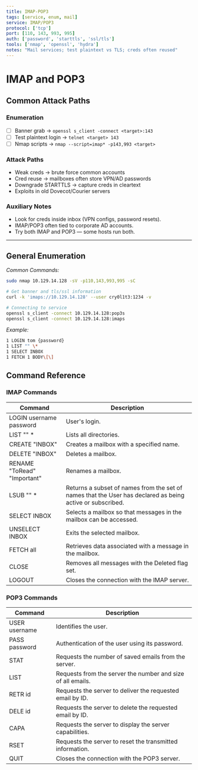 ```yaml
---
title: IMAP-POP3
tags: [service, enum, mail]
service: IMAP/POP3
protocol: ['tcp']
port: [110, 143, 993, 995]
auth: ['password', 'starttls', 'ssl/tls']
tools: ['nmap', 'openssl', 'hydra']
notes: "Mail services; test plaintext vs TLS; creds often reused"
---
```


# IMAP and POP3

## Common Attack Paths

### Enumeration

- [ ] Banner grab → `openssl s_client -connect <target>:143`
- [ ] Test plaintext login → `telnet <target> 143`
- [ ] Nmap scripts → `nmap --script=imap* -p143,993 <target>`

### Attack Paths

- Weak creds → brute force common accounts
- Cred reuse → mailboxes often store VPN/AD passwords
- Downgrade STARTTLS → capture creds in cleartext
- Exploits in old Dovecot/Courier servers

### Auxiliary Notes

- Look for creds inside inbox (VPN configs, password resets).
- IMAP/POP3 often tied to corporate AD accounts.
- Try both IMAP and POP3 — some hosts run both.

---

## General Enumeration

*Common Commands:*

```bash
sudo nmap 10.129.14.128 -sV -p110,143,993,995 -sC

# Get banner and tls/ssl information
curl -k 'imaps://10.129.14.128' --user cry0l1t3:1234 -v

# Connecting to service
openssl s_client -connect 10.129.14.128:pop3s
openssl s_client -connect 10.129.14.128:imaps
```

*Example:*

```bash
1 LOGIN tom {password}
1 LIST "" \*
1 SELECT INBOX
1 FETCH 1 BODY\[\]
```

## Command Reference

### IMAP Commands

| Command                     | Description                                                                                               |
| --------------------------- | --------------------------------------------------------------------------------------------------------- |
| LOGIN username password     | User's login.                                                                                             |
| LIST "" \*                  | Lists all directories.                                                                                    |
| CREATE "INBOX"              | Creates a mailbox with a specified name.                                                                  |
| DELETE "INBOX"              | Deletes a mailbox.                                                                                        |
| RENAME "ToRead" "Important" | Renames a mailbox.                                                                                        |
| LSUB "" \*                  | Returns a subset of names from the set of names that the User has declared as being active or subscribed. |
| SELECT INBOX                | Selects a mailbox so that messages in the mailbox can be accessed.                                        |
| UNSELECT INBOX              | Exits the selected mailbox.                                                                               |
| FETCH <ID> all              | Retrieves data associated with a message in the mailbox.                                                  |
| CLOSE                       | Removes all messages with the Deleted flag set.                                                           |
| LOGOUT                      | Closes the connection with the IMAP server.                                                               |

### POP3 Commands

| Command       | Description                                                 |
| ------------- | ----------------------------------------------------------- |
| USER username | Identifies the user.                                        |
| PASS password | Authentication of the user using its password.              |
| STAT          | Requests the number of saved emails from the server.        |
| LIST          | Requests from the server the number and size of all emails. |
| RETR id       | Requests the server to deliver the requested email by ID.   |
| DELE id       | Requests the server to delete the requested email by ID.    |
| CAPA          | Requests the server to display the server capabilities.     |
| RSET          | Requests the server to reset the transmitted information.   |
| QUIT          | Closes the connection with the POP3 server.                 |
